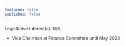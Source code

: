 ```yaml
---
featured: false
published: false
---
```

Legistlative Interest(s): N/A

* Vice Chairman at Finance Committee until May 2023